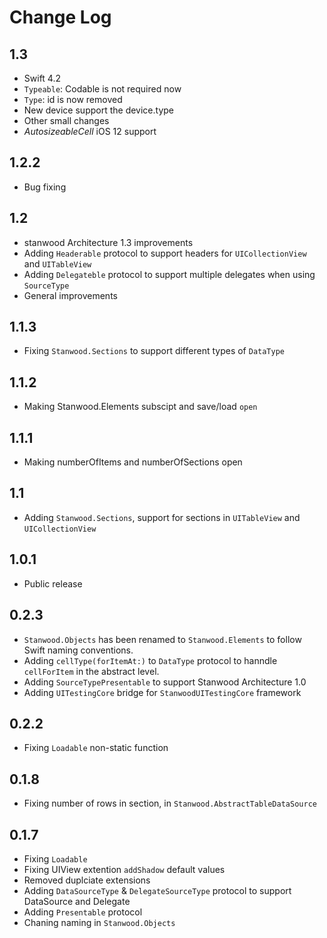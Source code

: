 # Change Log

## 1.3 

- Swift 4.2
- `Typeable`: Codable is not required now
- `Type`: id is now removed
- New device support the device.type
- Other small changes
- *AutosizeableCell* iOS 12 support

## 1.2.2

- Bug fixing

## 1.2

- stanwood Architecture 1.3 improvements
- Adding `Headerable` protocol to support headers for `UICollectionView` and `UITableView`
- Adding `Delegateble` protocol to support multiple delegates when using `SourceType`
- General improvements

## 1.1.3

- Fixing `Stanwood.Sections` to support different types of `DataType`

## 1.1.2

- Making Stanwood.Elements subscipt and save/load `open`

## 1.1.1

- Making numberOfItems and numberOfSections open

## 1.1

- Adding `Stanwood.Sections`, support for sections in `UITableView` and `UICollectionView`

## 1.0.1

- Public release

## 0.2.3

- `Stanwood.Objects` has been renamed to `Stanwood.Elements` to follow Swift naming conventions.
- Adding `cellType(forItemAt:)` to `DataType` protocol to hanndle `cellForItem` in the abstract level.
- Adding `SourceTypePresentable` to support Stanwood Architecture 1.0
- Adding `UITestingCore` bridge for `StanwoodUITestingCore` framework

## 0.2.2

- Fixing `Loadable` non-static function

## 0.1.8

- Fixing number of rows in section, in `Stanwood.AbstractTableDataSource`

## 0.1.7

- Fixing `Loadable`
- Fixing UIView extention `addShadow` default values
- Removed duplciate extensions
- Adding `DataSourceType` & `DelegateSourceType` protocol to support DataSource and Delegate
- Adding `Presentable` protocol
- Chaning naming in `Stanwood.Objects`
